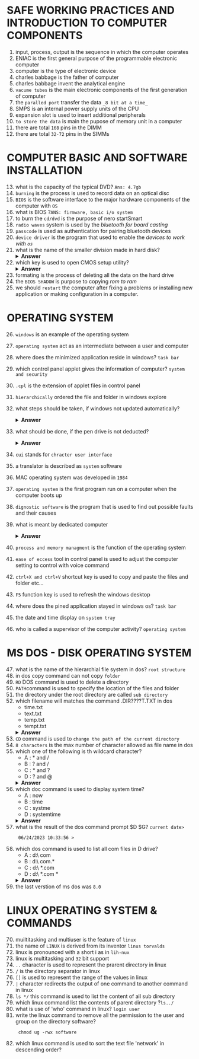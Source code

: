 # SAFE WORKING PRACTICES AND INTRODUCTION TO COMPUTER COMPONENTS
1. input, process, output is the sequence in which the computer operates
2. ENIAC is the first general purpose of the programmable electronic computer
3. computer is the type of electronic device
4. charles babbage is the father of computer
5. charles babbage invent the analytical engine
6. `vacume tubes` is the main electronic components of the first generation of computer
7. the `paralled port` transfer the data `_8 bit at a time_`
8. SMPS is an internal power supply units of the CPU
9. expansion slot is used to insert additional peripherals
10. `to store the data` is main the pupose of memory unit in a computer
11. there are total `168` pins in the DIMM
12. there are total `32-72` pins in the SIMMs

# COMPUTER BASIC AND SOFTWARE INSTALLATION

13. what is the capacity of the typical DVD? `Ans: 4.7gb`
14. `burning` is the process is used to record data on an optical disc
15. `BIOS` is the software interface to the major hardware components of the computer with `OS`
16. what is BIOS ?`ANS: firmware, basic i/o system`
17. to burn the `cd/dvd` is the purpose of nero startSmart
18. `radio waves` system is used by the _bluetooth for board casting_
19. `passcode` is used as authentication for pairing bluetooth devices
20. `device driver` is the program that used to enable the _devices to work with `os`_
21. what is the name of the smaller division made in hard disk?
    <details><summary><b>Answer</b></summary>
      <p>The smallest division made in a hard disk is called a sector. A sector is a physical storage unit on a disk, and is almost always 512 bytes (0.5 kB) in size.</p>
    </details>
22. which key is used to open CMOS setup utility?
    <details><summary><b>Answer</b></summary>
    <ul>
        <li>Delete (Del)</li>
        <li>F2</li>
        <li>F10</li>
        <li>Ctrl+Alt+Esc</li>
        <li>Ctrl+Esc</li>
    </ul>
    </details>
23. formating is the process of deleting all the data on the hard drive
24. the `BIOS SHADOW` is purpose to copying *rom to ram*
25. we should `restart` the computer after fixing a problems or installing new application or making configuration in a computer.

# OPERATING SYSTEM 

26. `windows` is an example of the operating system
27. `operating system` act as an intermediate between a user and computer
28. where does the minimized application reside in windows? `task bar`
29. which control panel applet gives the information of computer? `system and security`
30. `.cpl` is the extension of applet files in control panel
31. `hierarchically` ordered the file and folder in windows explore
32. what steps should be taken, if windows not updated automatically?
    <details><summary><b>Answer</b></summary>
    <p>
      start --> setting --> control panel --> system --> enable automatic update
    </p>
    </details>
        
33. what should be done, if the pen drive is not deducted?
    <details><summary><b>Answer</b></summary>
    <p>
      device manager --> right click on usb root hub --> enable device
    </p>
    </details>
34. `cui` stands for `chracter user interface`
35. a translator is described as `system` software
36. MAC operating system was developed in `1984`
37. `operating system` is the first program run on a computer when the computer boots up
38. `dignostic software` is the program that is used to find out possible faults and their causes 
39. what is meant by dedicated computer
    <details><summary><b>Answer</b></summary>
     <p>
            A dedicated computer is a computer that is specifically designed and configured to perform a single task. This means that the computer's hardware and software are optimized for that task, and it is not able to perform any other tasks.

            ans --> which is assigned one and only one task.     
    </p>
    </details>
40. `process and memory managment` is the function of the operating system
41. `ease of eccess` tool in control panel is used to adjust the computer setting to control with voice command
42. `ctrl+X and ctrl+V` shortcut key is used to copy and paste the files and folder etc...
43. `F5` function key is used to refresh the windows desktop
44. where does the pined application stayed in windows os? `task bar`
45. the date and time display on `system tray`
46. who is called a supervisor of the computer activity? `operating system`

# MS DOS - DISK OPERATING SYSTEM
47. what is the name of the hierarchial file system in dos? `root structure`
48. in dos copy command can not copy `folder`
49. `RD` DOS command is used to delete a directory
50. `PATH`command is used to specify the location of the files and folder 
51. the directory under the root directory are called `sub directory`
52. which filename will matches the command .DIR????T.TXT in dos
    *  time.txt
    *  text.txt
    *  temp.txt
    *  tempt.txt
    <details><summary><b>Answer</b></summary>
    <p>tempt.txt</p>
    </details>
53. `CD` command is used to `change the path of the current directory`
54. `8 characters` is the max number of character allowed as file name in dos
55. which one of the following is th wildcard character?
    - A : * and /
    - B : ? and /
    - C : * and ?
    - D : ? and @
    <details><summary><b>Answer</b></summary>
    <p>  * and ?</p>
    </details>
56. which doc command is used to display system time?
    - A : now
    - B : time
    - C : systme
    - D : systemtime
    <details><summary><b>Answer</b></summary>
     <p>now()</p>
    </details>
57. what is the result of the dos command prompt $D $G? `current date>`
    ```dos
     06/24/2023 10:33:56 >
    ```
58. which dos command is used to list all com files in D drive?
    - A : d:\ com
    - B : d:\ com.*
    - C : d:\ *.com
    - D : d:\ *.com *
    <details><summary><b>Answer</b></summary>
      <p>option c</p>
    </details>
59. the last verstion of ms dos was `8.0`

# LINUX OPERATING SYSTEM & COMMANDS

70. muiltitasking and multiuser is the feature of `linux`
71. the name of `LINUX` is derived from its inventor `linus torvalds`
72. linux is pronounced with a short i as in `lih-nux`
73. linux is multitasking and `32` bit support
74. `..` character is used to represent the prarent directory in linux
75. `/` is the directory separator in linux
76. `[]` is used to represent the range of the values in linux
77. `|` character redirects the output of one command to another command in linux
78. `ls */` this command is used to list the content of all sub directory
79. which linux command list the contents of parent directory ?`ls../`
80. what is use of 'who' command in linux? `login user`
81. write the linux command to remove all the permission to the user and group on the directory software?
    ```dos
     chmod ug -rwx software
    ```
82. which linux command is used to sort the text file 'network' in descending order?
    